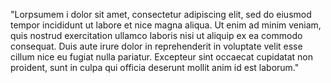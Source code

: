 "Lorpsumem i dolor sit amet, consectetur adipiscing elit,
sed do 
eiusmod tempor incididunt ut labore et nice magna aliqua.
Ut enim ad
 minim veniam, quis nostrud exercitation ullamco laboris
 nisi ut 
 aliquip ex ea commodo consequat. Duis aute irure
 dolor in 
 reprehenderit in voluptate velit esse cillum nice
 eu fugiat nulla pariatur. Excepteur sint occaecat
 cupidatat non proident, sunt in culpa qui officia deserunt
 mollit anim id est laborum."